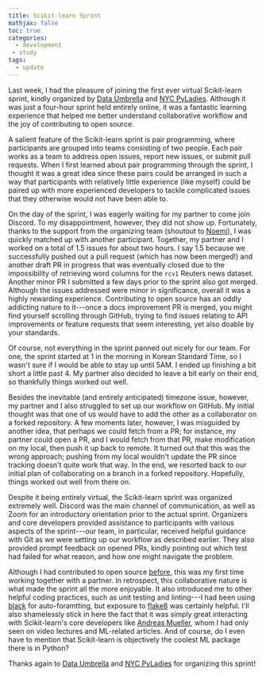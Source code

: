 ```yaml
---
title: Scikit-learn Sprint
mathjax: false
toc: true
categories:
  - development
 - study
tags:
  - update
---
```


Last week, I had the pleasure of joining the first ever virtual Scikit-learn sprint, kindly organized by [Data Umbrella](https://www.dataumbrella.org) and [NYC PyLadies](https://nyc.pyladies.com). Although it was just a four-hour sprint held entirely online, it was a fantastic learning experience that helped me better understand collaborative workflow and the joy of contributing to open source. 

A salient feature of the Scikit-learn sprint is pair programming, where participants are grouped into teams consisting of two people. Each pair works as a team to address open issues, report new issues, or submit pull requests. When I first learned about pair programming through the sprint, I thought it was a great idea since these pairs could be arranged in such a way that participants with relatively little experience (like myself) could be paired up with more experienced developers to tackle complicated issues that they otherwise would not have been able to.

On the day of the sprint, I was eagerly waiting for my partner to come join Discord. To my disappointment, however, they did not show up. Fortunately, thanks to the support from the organizing team (shoutout to [Noemi](http://www.noemiderzsy.com)), I was quickly matched up with another participant. Together, my partner and I worked on a total of 1.5 issues for about two hours. I say 1.5 because we successfully pushed out a pull request (which has now been merged!) and another draft PR in progress that was eventually closed due to the impossibility of retrieving word columns for the `rcv1` Reuters news dataset. Another minor PR I submitted a few days prior to the sprint also got merged. Although the issues addressed were minor in significance, overall it was a highly rewarding experience. Contributing to open source has an oddly addicting nature to it---once a docs improvement PR is merged, you might find yourself scrolling through GitHub, trying to find issues relating to API improvements or feature requests that seem interesting, yet also doable by your standards.

Of course, not everything in the sprint panned out nicely for our team. For one, the sprint started at 1 in the morning in Korean Standard Time, so I wasn't sure if I would be able to stay up until 5AM. I ended up finishing a bit short a little past 4. My partner also decided to leave a bit early on their end, so thankfully things worked out well. 

Besides the inevitable (and entirely anticipated) timezone issue, however, my partner and I also struggled to set up our workflow on GitHub. My initial thought was that one of us would have to add the other as a collaborator on a forked repository. A few moments later, however, I was misguided by another idea, that perhaps we could fetch from a PR; for instance, my partner could open a PR, and I would fetch from that PR, make modification on my local, then push it up back to remote. It turned out that this was the wrong approach; pushing from my local wouldn't update the PR since tracking doesn't quite work that way. In the end, we resorted back to our initial plan of collaborating on a branch in a forked repository. Hopefully, things worked out well from there on.

Despite it being entirely virtual, the Scikit-learn sprint was organized extremely well. Discord was the main channel of communication, as well as Zoom for an introductory orientation prior to the actual sprint. Organizers and core developers provided assistance to participants with various aspects of the sprint---our team, in particular, received helpful guidance with Git as we were setting up our workflow as described earlier. They also provided prompt feedback on opened PRs, kindly pointing out which test had failed for what reason, and how one might navigate the problem.

Although I had contributed to open source [before](https://jaketae.github.io/study/development/open-source/), this was my first time working together with a partner. In retrospect, this collaborative nature is what made the sprint all the more enjoyable. It also introduced me to other helpful coding practices, such as unit testing and linting---I had been using [black](https://black.readthedocs.io/en/stable/) for auto-foramtting, but exposure to [flake8](https://flake8.pycqa.org/en/latest/) was certainly helpful. I'll also shamelessly stick in here the fact that it was simply great interacting with Scikit-learn's core developers like [Andreas Mueller](https://amueller.github.io), whom I had only seen on video lectures and ML-related articles. And of course, do I even have to mention that Scikit-learn is objectively the coolest ML package there is in Python?

Thanks again to [Data Umbrella](https://www.dataumbrella.org) and [NYC PyLadies](https://nyc.pyladies.com) for organizing this sprint!

